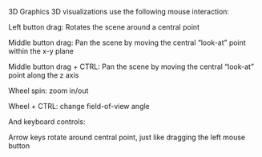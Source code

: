 3D Graphics
3D visualizations use the following mouse interaction:

Left button drag: Rotates the scene around a central point

Middle button drag: Pan the scene by moving the central “look-at” point within the x-y plane

Middle button drag + CTRL: Pan the scene by moving the central “look-at” point along the z axis

Wheel spin: zoom in/out

Wheel + CTRL: change field-of-view angle

And keyboard controls:

Arrow keys rotate around central point, just like dragging the left mouse button